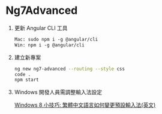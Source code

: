 # Ng7Advanced

1. 更新 Angular CLI 工具

    ```txt
    Mac: sudo npm i -g @angular/cli
    Win: npm i -g @angular/cli
    ```

2. 建立新專案

    ```sh
    ng new ng7-advanced --routing --style css
    code .
    npm start
    ```

3. Windows 開發人員需調整輸入法設定

    [Windows 8 小技巧: 繁體中文語言如何變更預設輸入法(英文)](https://blog.miniasp.com/post/2012/06/30/Windows-8-Tips-How-to-change-default-input-method-for-languages.aspx)
